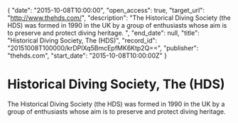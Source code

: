 {
  "date": "2015-10-08T10:00:00", 
  "open_access": true, 
  "target_url": "http://www.thehds.com/", 
  "description": "The Historical Diving Society (the HDS) was formed in 1990 in the UK by a group of enthusiasts whose aim is to preserve and protect diving heritage. ", 
  "end_date": null, 
  "title": "Historical Diving Society, The (HDS)", 
  "record_id": "20151008T100000/krDPlXq5BmcEpfMK6Ktp2Q==", 
  "publisher": "thehds.com", 
  "start_date": "2015-10-08T10:00:00Z"
}

# Historical Diving Society, The (HDS)

The Historical Diving Society (the HDS) was formed in 1990 in the UK by a group of enthusiasts whose aim is to preserve and protect diving heritage. 